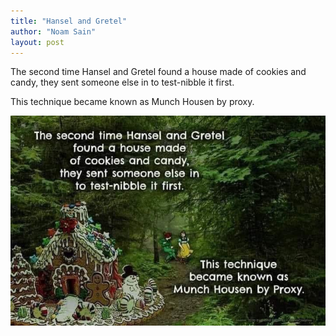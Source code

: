 ```yaml
---
title: "Hansel and Gretel"
author: "Noam Sain"
layout: post
---
```


The second time Hansel and Gretel found a house made of cookies and candy, they sent someone else in to test-nibble it first.

This technique became known as Munch Housen by proxy.

![Hansel and Gretel Munchausen](/assets/2023/2023-12-07-hansel-and-gretel.jpg "Hansel and Gretel Munchausen")
